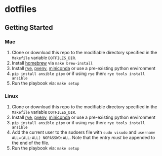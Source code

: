 # dotfiles

## Getting Started

### Mac

1. Clone or download this repo to the modifiable directory specified in the `Makefile` variable `DOTFILES_DIR`.
2. Install [homebrew](https://brew.sh/) via `make brew-install`
3. Install [rye](https://rye-up.com/guide/installation/), [pyenv](https://github.com/pyenv/pyenv), [miniconda](https://docs.conda.io/en/latest/miniconda.html) or use a pre-existing python environment
4. `pip install ansible pipx` or if using `rye` then: `rye tools install ansible`
5. Run the playbook via: `make setup`

### Linux

1. Clone or download this repo to the modifiable directory specified in the `Makefile` variable `DOTFILES_DIR`.
2. Install [rye](https://rye-up.com/guide/installation/), [pyenv](https://github.com/pyenv/pyenv), [miniconda](https://docs.conda.io/en/latest/miniconda.html) or use a pre-existing python environment
3. `pip install ansible pipx` or if using `rye` then: `rye tools install ansible`
4. Add the current user to the sudoers file with `sudo visudo` and `username ALL=(ALL:ALL) NOPASSWD:ALL`. Note that the entry *must* be appended to the end of the file.
5. Run the playbook via: `make setup`

